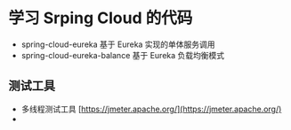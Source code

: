 # 学习 Srping Cloud 的代码

* spring-cloud-eureka 基于 Eureka 实现的单体服务调用
* spring-cloud-eureka-balance 基于 Eureka 负载均衡模式


## 测试工具
* 多线程测试工具 [https://jmeter.apache.org/](https://jmeter.apache.org/)
* 